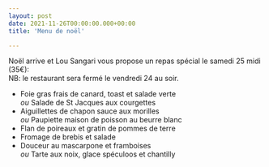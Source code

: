 ```yaml
---
layout: post
date: 2021-11-26T00:00:00.000+00:00
title: 'Menu de noël'

---
```

Noël arrive et Lou Sangari vous propose un repas spécial le samedi 25 midi (35€):  
NB: le restaurant sera fermé le vendredi 24 au soir.
- Foie gras frais de canard, toast et salade verte  
  *ou* Salade de St Jacques aux courgettes
- Aiguillettes de chapon sauce aux morilles  
  *ou* Paupiette maison de poisson au beurre blanc
- Flan de poireaux et gratin de pommes de terre
- Fromage de brebis et salade
- Douceur au mascarpone et framboises  
  *ou* Tarte aux noix, glace spéculoos et chantilly
